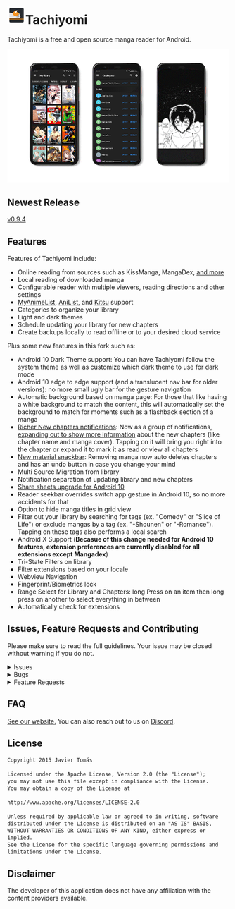 # ![app icon](./.github/readme-images/app-icon.png)Tachiyomi
Tachiyomi is a free and open source manga reader for Android.

![screenshots of app](./.github/readme-images/theming-screenshots.gif)

## Newest Release
[v0.9.4](https://github.com/Jays2Kings/tachiyomi/releases)

## Features

Features of Tachiyomi include:
* Online reading from sources such as KissManga, MangaDex, [and more](https://github.com/inorichi/tachiyomi-extensions)
* Local reading of downloaded manga
* Configurable reader with multiple viewers, reading directions and other settings
* [MyAnimeList](https://myanimelist.net/), [AniList](https://anilist.co/), and [Kitsu](https://kitsu.io/explore/anime) support
* Categories to organize your library
* Light and dark themes
* Schedule updating your library for new chapters
* Create backups locally to read offline or to your desired cloud service 

Plus some new features in this fork such as:
* Android 10 Dark Theme support: You can have Tachiyomi follow the system theme as well as customize which dark theme to use for dark mode
* Android 10 edge to edge support (and a translucent nav bar for older versions): no more small ugly bar for the gesture navigation
* Automatic background based on manga page: For those that like having a white background to match the content, this will automatically set the background to match for moments such as a flashback section of a manga
* [Richer New chapters notifications](https://raw.githubusercontent.com/Jays2Kings/tachiyomi/master/.github/readme-images/new%20notifcations%20collasped.png): Now as a group of notifications, [expanding out to show more information](https://raw.githubusercontent.com/Jays2Kings/tachiyomi/master/.github/readme-images/new%20notifcations.png) about the new chapters (like chapter name and manga cover). Tapping on it will bring you right into the chapter or expand it to mark it as read or view all chapters
* [New material snackbar](https://raw.githubusercontent.com/Jays2Kings/tachiyomi/master/.github/readme-images/material%20snackbar.png): Removing manga now auto deletes chapters and has an undo button in case you change your mind
* Multi Source Migration from library
* Notification separation of updating library and new chapters
* [Share sheets upgrade for Android 10](https://raw.githubusercontent.com/Jays2Kings/tachiyomi/master/.github/readme-images/share%20menu.png)
* Reader seekbar overrides switch app gesture in Android 10, so no more accidents for that
* Option to hide manga titles in grid view
* Filter out your library by searching for tags (ex. "Comedy" or "Slice of Life") or exclude mangas by a tag (ex. "-Shounen" or "-Romance"). Tapping on these tags also performs a local search
* Android X Support (**Becasue of this change needed for Android 10 features, extension preferences are currently disabled for all extensions except Mangadex**)
* Tri-State Filters on library
* Filter extensions based on your locale
* Webview Navigation
* Fingerprint/Biometrics lock
* Range Select for Library and Chapters: long Press on an item then long press on another to select everything in between
* Automatically check for extensions

## Issues, Feature Requests and Contributing

Please make sure to read the full guidelines. Your issue may be closed without warning if you do not.

<details><summary>Issues</summary>

1. **Before reporting a new issue, take a look at the [FAQ](https://github.com/inorichi/tachiyomi/wiki/FAQ), the [changelog](https://github.com/inorichi/tachiyomi/releases) and the already opened [issues](https://github.com/inorichi/tachiyomi/issues).**
2. If you are unsure, ask here: [![Discord](https://img.shields.io/discord/349436576037732353.svg)](https://discord.gg/tachiyomi)

</details>

<details><summary>Bugs</summary>

* Include version (Setting > About > Version)
 * If not latest, try updating, it may have already been solved
 * Dev version is equal to the number of commits as seen in the main page
* Include steps to reproduce (if not obvious from description)
* Include screenshot (if needed)
* If it could be device-dependent, try reproducing on another device (if possible)
* For large logs use http://pastebin.com/ (or similar)
* Don't group unrelated requests into one issue

DO: https://github.com/inorichi/tachiyomi/issues/24 https://github.com/inorichi/tachiyomi/issues/71

DON'T: https://github.com/inorichi/tachiyomi/issues/75

</details>

<details><summary>Feature Requests</summary>

* Write a detailed issue, explaning what it should do or how. Avoid writing just "like X app does"
* Include screenshot (if needed)

Catalogue requests should be created at https://github.com/inorichi/tachiyomi-extensions, they do not belong in this repository.
</details>

## FAQ

[See our website.](https://tachiyomi.org/)
You can also reach out to us on [Discord](https://discord.gg/tachiyomi).

## License

    Copyright 2015 Javier Tomás

    Licensed under the Apache License, Version 2.0 (the "License");
    you may not use this file except in compliance with the License.
    You may obtain a copy of the License at

    http://www.apache.org/licenses/LICENSE-2.0

    Unless required by applicable law or agreed to in writing, software
    distributed under the License is distributed on an "AS IS" BASIS,
    WITHOUT WARRANTIES OR CONDITIONS OF ANY KIND, either express or implied.
    See the License for the specific language governing permissions and
    limitations under the License.

## Disclaimer

The developer of this application does not have any affiliation with the content providers available.
